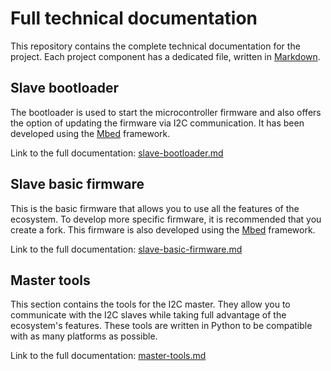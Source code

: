# Full technical documentation

This repository contains the complete technical documentation for the project.
Each project component has a dedicated file, written in [Markdown](https://guides.github.com/features/mastering-markdown/).

## Slave bootloader

The bootloader is used to start the microcontroller firmware and also offers the option of updating the firmware via I2C communication.
It has been developed using the [Mbed](https://os.mbed.com/) framework.

Link to the full documentation: [slave-bootloader.md](slave-bootloader.md)

## Slave basic firmware

This is the basic firmware that allows you to use all the features of the ecosystem.
To develop more specific firmware, it is recommended that you create a fork.
This firmware is also developed using the [Mbed](https://os.mbed.com/) framework.

Link to the full documentation: [slave-basic-firmware.md](slave-basic-firmware.md)

## Master tools

This section contains the tools for the I2C master.
They allow you to communicate with the I2C slaves while taking full advantage of the ecosystem's features.
These tools are written in Python to be compatible with as many platforms as possible.

Link to the full documentation: [master-tools.md](master-tools.md)
